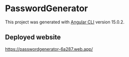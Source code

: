 # PasswordGenerator

This project was generated with [Angular CLI](https://github.com/angular/angular-cli) version 15.0.2.

## Deployed website

https://passwordgenerator-6a287.web.app/